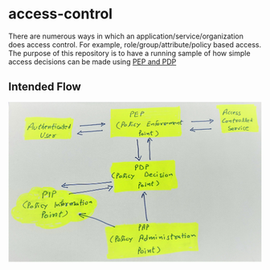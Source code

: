 # access-control

There are numerous ways in which an application/service/organization does access control.
For example, role/group/attribute/policy based access.
The purpose of this repository is to have a running sample of how simple access decisions can be made using [PEP and PDP](https://datatracker.ietf.org/doc/html/rfc2753#section-4)


## Intended Flow
![Intended Flow](intended_flow.JPG)
